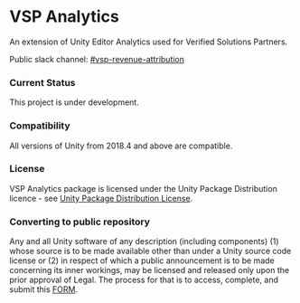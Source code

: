 # VSP Analytics

An extension of Unity Editor Analytics used for Verified Solutions Partners.

Public slack channel: [#vsp-revenue-attribution](https://unity.slack.com/messages/C01S4J7VB16/)

### Current Status
This project is under development.

### Compatibility
All versions of Unity from 2018.4 and above are compatible.

### License
VSP Analytics package is licensed under the Unity Package Distribution licence - see [Unity Package Distribution License](https://unity3d.com/legal/licenses/Unity_Package_Distribution_License). 

### Converting to public repository
Any and all Unity software of any description (including components) (1) whose source is to be made available other than under a Unity source code license or (2) in respect of which a public announcement is to be made concerning its inner workings, may be licensed and released only upon the prior approval of Legal.
The process for that is to access, complete, and submit this [FORM](https://docs.google.com/forms/d/e/1FAIpQLSe3H6PARLPIkWVjdB_zMvuIuIVtrqNiGlEt1yshkMCmCMirvA/viewform).
